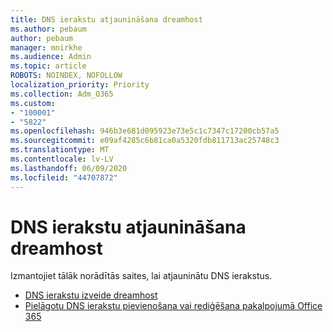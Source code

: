 ```yaml
---
title: DNS ierakstu atjaunināšana dreamhost
ms.author: pebaum
author: pebaum
manager: mnirkhe
ms.audience: Admin
ms.topic: article
ROBOTS: NOINDEX, NOFOLLOW
localization_priority: Priority
ms.collection: Adm_O365
ms.custom:
- "100001"
- "5822"
ms.openlocfilehash: 946b3e681d095923e73e5c1c7347c17200cb57a5
ms.sourcegitcommit: e09af4285c6b81ca0a5320fdb811713ac25748c3
ms.translationtype: MT
ms.contentlocale: lv-LV
ms.lasthandoff: 06/09/2020
ms.locfileid: "44707872"
---
```

# <a name="update-dns-records-at-dreamhost"></a>DNS ierakstu atjaunināšana dreamhost

Izmantojiet tālāk norādītās saites, lai atjauninātu DNS ierakstus.

- [DNS ierakstu izveide dreamhost](https://docs.microsoft.com/microsoft-365/admin/dns/create-dns-records-at-dreamhost?view=o365-worldwide)
- [Pielāgotu DNS ierakstu pievienošana vai rediģēšana pakalpojumā Office 365](https://docs.microsoft.com/microsoft-365/admin/setup/add-domain#add-or-edit-custom-dns-records)
